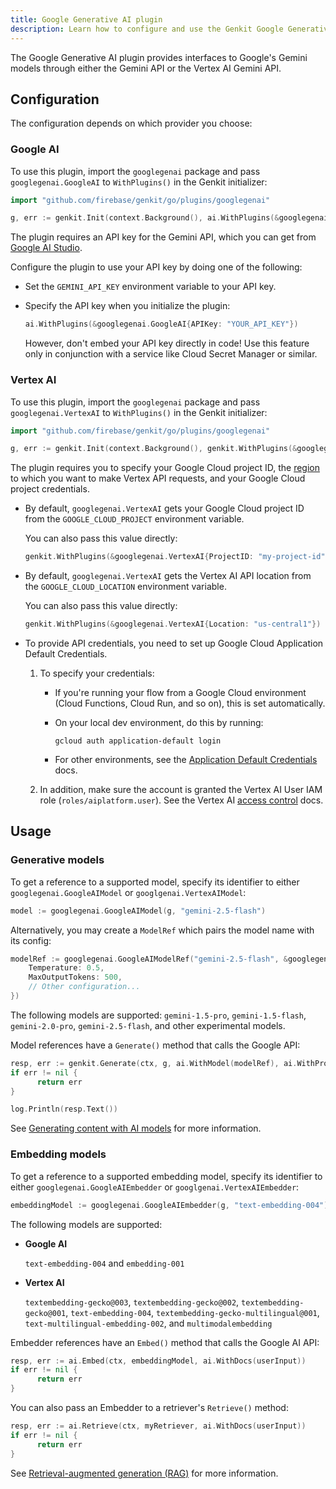 ```yaml
---
title: Google Generative AI plugin
description: Learn how to configure and use the Genkit Google Generative AI plugin for Go to access Gemini models via the Gemini API or Vertex AI API.
---
```


The Google Generative AI plugin provides interfaces to Google's Gemini models through either the Gemini API or the Vertex AI Gemini API.

## Configuration

The configuration depends on which provider you choose:

### Google AI

To use this plugin, import the `googlegenai` package and pass 
`googlegenai.GoogleAI` to `WithPlugins()` in the Genkit initializer:

```go
import "github.com/firebase/genkit/go/plugins/googlegenai"
```

```go
g, err := genkit.Init(context.Background(), ai.WithPlugins(&googlegenai.GoogleAI{}))
```

The plugin requires an API key for the Gemini API, which you can get from
[Google AI Studio](https://aistudio.google.com/app/apikey).

Configure the plugin to use your API key by doing one of the following:

- Set the `GEMINI_API_KEY` environment variable to your API key.

- Specify the API key when you initialize the plugin:

  ```go
  ai.WithPlugins(&googlegenai.GoogleAI{APIKey: "YOUR_API_KEY"})
  ```

  However, don't embed your API key directly in code! Use this feature only
  in conjunction with a service like Cloud Secret Manager or similar.

### Vertex AI

To use this plugin, import the `googlegenai` package and pass
`googlegenai.VertexAI` to `WithPlugins()` in the Genkit initializer:

```go
import "github.com/firebase/genkit/go/plugins/googlegenai"
```

```go
g, err := genkit.Init(context.Background(), genkit.WithPlugins(&googlegenai.VertexAI{}))
```

The plugin requires you to specify your Google Cloud project ID, the
[region](https://cloud.google.com/vertex-ai/generative-ai/docs/learn/locations)
to which you want to make Vertex API requests, and your Google Cloud project
credentials.

- By default, `googlegenai.VertexAI` gets your Google Cloud project ID from the
  `GOOGLE_CLOUD_PROJECT` environment variable.

  You can also pass this value directly:

  ```go
  genkit.WithPlugins(&googlegenai.VertexAI{ProjectID: "my-project-id"})
  ```

- By default, `googlegenai.VertexAI` gets the Vertex AI API location from the
  `GOOGLE_CLOUD_LOCATION` environment variable.

  You can also pass this value directly:

  ```go
  genkit.WithPlugins(&googlegenai.VertexAI{Location: "us-central1"})
  ```

- To provide API credentials, you need to set up Google Cloud Application
  Default Credentials.

  1. To specify your credentials:

     - If you're running your flow from a Google Cloud environment (Cloud
       Functions, Cloud Run, and so on), this is set automatically.

     - On your local dev environment, do this by running:

       ```shell
       gcloud auth application-default login
       ```

     - For other environments, see the [Application Default Credentials](https://cloud.google.com/docs/authentication/provide-credentials-adc)
       docs.

  2. In addition, make sure the account is granted the Vertex AI User IAM role
     (`roles/aiplatform.user`). See the Vertex AI [access control](https://cloud.google.com/vertex-ai/generative-ai/docs/access-control)
     docs.

## Usage

### Generative models

To get a reference to a supported model, specify its identifier to
either `googlegenai.GoogleAIModel` or `googlgenai.VertexAIModel`:

```go
model := googlegenai.GoogleAIModel(g, "gemini-2.5-flash")
```

Alternatively, you may create a `ModelRef` which pairs the model name with its
config:

```go
modelRef := googlegenai.GoogleAIModelRef("gemini-2.5-flash", &googlegenai.GeminiConfig{
    Temperature: 0.5,
    MaxOutputTokens: 500,
    // Other configuration...
})
```

The following models are supported: `gemini-1.5-pro`, `gemini-1.5-flash`,
`gemini-2.0-pro`, `gemini-2.5-flash`, and other experimental models.

Model references have a `Generate()` method that calls the Google API:

```go
resp, err := genkit.Generate(ctx, g, ai.WithModel(modelRef), ai.WithPrompt("Tell me a joke."))
if err != nil {
      return err
}

log.Println(resp.Text())
```

See [Generating content with AI models](/go/docs/models) for more information.

### Embedding models

To get a reference to a supported embedding model, specify its identifier to
either `googlegenai.GoogleAIEmbedder` or `googlgenai.VertexAIEmbedder`:

```go
embeddingModel := googlegenai.GoogleAIEmbedder(g, "text-embedding-004")
```

The following models are supported:

- **Google AI**

  `text-embedding-004` and `embedding-001`

- **Vertex AI**

  `textembedding-gecko@003`, `textembedding-gecko@002`, 
  `textembedding-gecko@001`, `text-embedding-004`,
  `textembedding-gecko-multilingual@001`, `text-multilingual-embedding-002`, 
  and `multimodalembedding`

Embedder references have an `Embed()` method that calls the Google AI API:

```go
resp, err := ai.Embed(ctx, embeddingModel, ai.WithDocs(userInput))
if err != nil {
      return err
}
```

You can also pass an Embedder to a retriever's `Retrieve()` method:

```go
resp, err := ai.Retrieve(ctx, myRetriever, ai.WithDocs(userInput))
if err != nil {
      return err
}
```

See [Retrieval-augmented generation (RAG)](/go/docs/rag) for more information.